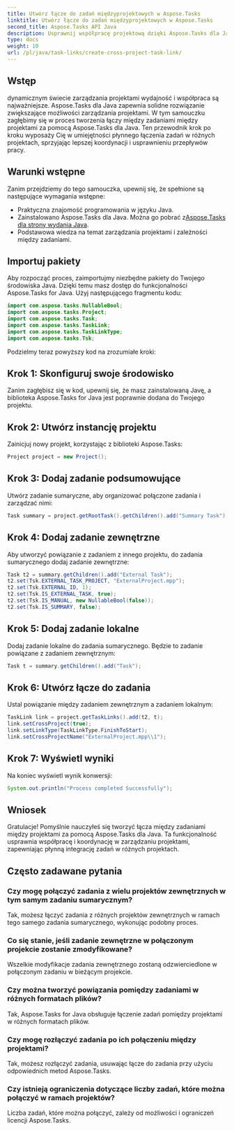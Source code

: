 ```yaml
---
title: Utwórz łącze do zadań międzyprojektowych w Aspose.Tasks
linktitle: Utwórz łącze do zadań międzyprojektowych w Aspose.Tasks
second_title: Aspose.Tasks API Java
description: Usprawnij współpracę projektową dzięki Aspose.Tasks dla Java. Naucz się krok po kroku tworzyć łącza między zadaniami między projektami. Zwiększ efektywność już teraz!
type: docs
weight: 10
url: /pl/java/task-links/create-cross-project-task-link/
---
```

## Wstęp
dynamicznym świecie zarządzania projektami wydajność i współpraca są najważniejsze. Aspose.Tasks dla Java zapewnia solidne rozwiązanie zwiększające możliwości zarządzania projektami. W tym samouczku zagłębimy się w proces tworzenia łączy między zadaniami między projektami za pomocą Aspose.Tasks dla Java. Ten przewodnik krok po kroku wyposaży Cię w umiejętności płynnego łączenia zadań w różnych projektach, sprzyjając lepszej koordynacji i usprawnieniu przepływów pracy.
## Warunki wstępne
Zanim przejdziemy do tego samouczka, upewnij się, że spełnione są następujące wymagania wstępne:
- Praktyczna znajomość programowania w języku Java.
-  Zainstalowano Aspose.Tasks dla Java. Można go pobrać z[Aspose.Tasks dla strony wydania Java](https://releases.aspose.com/tasks/java/).
- Podstawowa wiedza na temat zarządzania projektami i zależności między zadaniami.
## Importuj pakiety
Aby rozpocząć proces, zaimportujmy niezbędne pakiety do Twojego środowiska Java. Dzięki temu masz dostęp do funkcjonalności Aspose.Tasks for Java. Użyj następującego fragmentu kodu:
```java
import com.aspose.tasks.NullableBool;
import com.aspose.tasks.Project;
import com.aspose.tasks.Task;
import com.aspose.tasks.TaskLink;
import com.aspose.tasks.TaskLinkType;
import com.aspose.tasks.Tsk;
```
Podzielmy teraz powyższy kod na zrozumiałe kroki:
## Krok 1: Skonfiguruj swoje środowisko
Zanim zagłębisz się w kod, upewnij się, że masz zainstalowaną Javę, a biblioteka Aspose.Tasks for Java jest poprawnie dodana do Twojego projektu.
## Krok 2: Utwórz instancję projektu
Zainicjuj nowy projekt, korzystając z biblioteki Aspose.Tasks:
```java
Project project = new Project();
```
## Krok 3: Dodaj zadanie podsumowujące
Utwórz zadanie sumaryczne, aby organizować połączone zadania i zarządzać nimi:
```java
Task summary = project.getRootTask().getChildren().add("Summary Task");
```
## Krok 4: Dodaj zadanie zewnętrzne
Aby utworzyć powiązanie z zadaniem z innego projektu, do zadania sumarycznego dodaj zadanie zewnętrzne:
```java
Task t2 = summary.getChildren().add("External Task");
t2.set(Tsk.EXTERNAL_TASK_PROJECT, "ExternalProject.mpp");
t2.set(Tsk.EXTERNAL_ID, 1);
t2.set(Tsk.IS_EXTERNAL_TASK, true);
t2.set(Tsk.IS_MANUAL, new NullableBool(false));
t2.set(Tsk.IS_SUMMARY, false);
```
## Krok 5: Dodaj zadanie lokalne
Dodaj zadanie lokalne do zadania sumarycznego. Będzie to zadanie powiązane z zadaniem zewnętrznym:
```java
Task t = summary.getChildren().add("Task");
```
## Krok 6: Utwórz łącze do zadania
Ustal powiązanie między zadaniem zewnętrznym a zadaniem lokalnym:
```java
TaskLink link = project.getTaskLinks().add(t2, t);
link.setCrossProject(true);
link.setLinkType(TaskLinkType.FinishToStart);
link.setCrossProjectName("ExternalProject.mpp\\1");
```
## Krok 7: Wyświetl wyniki
Na koniec wyświetl wynik konwersji:
```java
System.out.println("Process completed Successfully");
```
## Wniosek
Gratulacje! Pomyślnie nauczyłeś się tworzyć łącza między zadaniami między projektami za pomocą Aspose.Tasks dla Java. Ta funkcjonalność usprawnia współpracę i koordynację w zarządzaniu projektami, zapewniając płynną integrację zadań w różnych projektach.
## Często zadawane pytania
### Czy mogę połączyć zadania z wielu projektów zewnętrznych w tym samym zadaniu sumarycznym?
Tak, możesz łączyć zadania z różnych projektów zewnętrznych w ramach tego samego zadania sumarycznego, wykonując podobny proces.
### Co się stanie, jeśli zadanie zewnętrzne w połączonym projekcie zostanie zmodyfikowane?
Wszelkie modyfikacje zadania zewnętrznego zostaną odzwierciedlone w połączonym zadaniu w bieżącym projekcie.
### Czy można tworzyć powiązania pomiędzy zadaniami w różnych formatach plików?
Tak, Aspose.Tasks for Java obsługuje łączenie zadań pomiędzy projektami w różnych formatach plików.
### Czy mogę rozłączyć zadania po ich połączeniu między projektami?
Tak, możesz rozłączyć zadania, usuwając łącze do zadania przy użyciu odpowiednich metod Aspose.Tasks.
### Czy istnieją ograniczenia dotyczące liczby zadań, które można połączyć w ramach projektów?
Liczba zadań, które można połączyć, zależy od możliwości i ograniczeń licencji Aspose.Tasks.